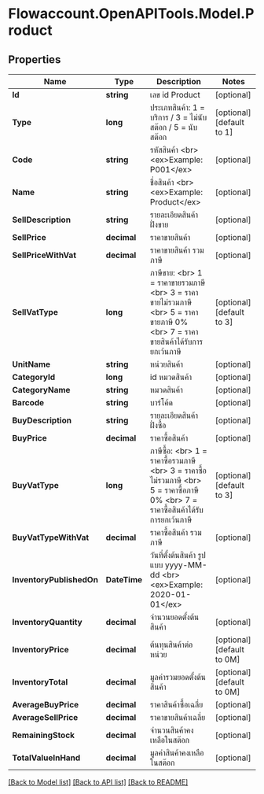 
# Flowaccount.OpenAPITools.Model.Product

## Properties

Name | Type | Description | Notes
------------ | ------------- | ------------- | -------------
**Id** | **string** | เลข id Product | [optional] 
**Type** | **long** | ประเภทสินค้า: 1 &#x3D; บริการ / 3 &#x3D; ไม่นับสต๊อก / 5 &#x3D; นับสต๊อก | [optional] [default to 1]
**Code** | **string** | รหัสสินค้า &lt;br&gt; &lt;ex&gt;Example: P001&lt;/ex&gt; | [optional] 
**Name** | **string** | ชื่อสินค้า &lt;br&gt; &lt;ex&gt;Example: Product&lt;/ex&gt; | [optional] 
**SellDescription** | **string** | รายละเอียดสินค้า ฝั่งขาย | [optional] 
**SellPrice** | **decimal** | ราคาขายสินค้า | [optional] 
**SellPriceWithVat** | **decimal** | ราคาขายสินค้า รวมภาษี | [optional] 
**SellVatType** | **long** | ภาษีขาย: &lt;br&gt; 1 &#x3D; ราคาขายรวมภาษี &lt;br&gt; 3 &#x3D; ราคาขายไม่รวมภาษี &lt;br&gt; 5 &#x3D; ราคาขายภาษี 0% &lt;br&gt; 7 &#x3D; ราคาขายสินค้าได้รับการยกเว้นภาษี | [optional] [default to 3]
**UnitName** | **string** | หน่วยสินค้า | [optional] 
**CategoryId** | **long** | id หมวดสินค้า | [optional] 
**CategoryName** | **string** | หมวดสินค้า | [optional] 
**Barcode** | **string** | บาร์โค้ด | [optional] 
**BuyDescription** | **string** | รายละเอียดสินค้า ฝั่งซื้อ | [optional] 
**BuyPrice** | **decimal** | ราคาซื้อสินค้า | [optional] 
**BuyVatType** | **long** | ภาษีซื้อ: &lt;br&gt; 1 &#x3D; ราคาซื้อรวมภาษี &lt;br&gt; 3 &#x3D; ราคาซื้อไม่รวมภาษี &lt;br&gt; 5 &#x3D; ราคาซื้อภาษี 0% &lt;br&gt; 7 &#x3D; ราคาซื้อสินค้าได้รับการยกเว้นภาษี | [optional] [default to 3]
**BuyVatTypeWithVat** | **decimal** | ราคาซื้อสินค้า รวมภาษี | [optional] 
**InventoryPublishedOn** | **DateTime** | วันที่ตั้งต้นสินค้า รูปแบบ yyyy-MM-dd &lt;br&gt; &lt;ex&gt;Example: 2020-01-01&lt;/ex&gt; | [optional] 
**InventoryQuantity** | **decimal** | จำนวนยอดตั้งต้นสินค้า | [optional] 
**InventoryPrice** | **decimal** | ต้นทุนสินค้าต่อหน่วย | [optional] [default to 0M]
**InventoryTotal** | **decimal** | มูลค่ารวมยอดตั้งต้นสินค้า | [optional] [default to 0M]
**AverageBuyPrice** | **decimal** | ราคาสินค้าซื้อเฉลี่ย | [optional] 
**AverageSellPrice** | **decimal** | ราคาขายสินค้าเฉลี่ย | [optional] 
**RemainingStock** | **decimal** | จำนวนสินค้าคงเหลือในสต๊อก | [optional] 
**TotalValueInHand** | **decimal** | มูลค่าสินค้าคงเหลือในสต๊อก | [optional] 

[[Back to Model list]](../README.md#documentation-for-models)
[[Back to API list]](../README.md#documentation-for-api-endpoints)
[[Back to README]](../README.md)

